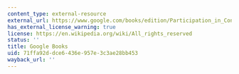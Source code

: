 ```yaml
---
content_type: external-resource
external_url: https://www.google.com/books/edition/Participation_in_Congress/wvtv7Dhc7DwC?hl=en&gbpv=1
has_external_license_warning: true
license: https://en.wikipedia.org/wiki/All_rights_reserved
status: ''
title: Google Books
uid: 71ffa92d-dce6-436e-957e-3c3ae28bb453
wayback_url: ''
---
```

